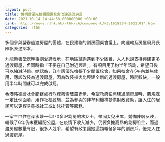 ```yaml
---
layout: post
title: 機構倡優先檢視閒置校舍改建過渡房屋
date: 2021-10-14 14:44:38.000000000 +08:00
link: https://news.rthk.hk/rthk/ch/component/k2/1615234-20211014.htm
categories: rthk
---
```


多個參與營辦過渡房屋的團體，在民建聯的劏房圓桌會議上，向運輸及房屋局局長陳帆表達訴求。

九龍樂善堂總幹事劉愛詩表示，在地區諮詢遇到不少困難，人人也說支持興建更多過渡房屋，但同時指「不要在自己附近興建」，有項目用了約半年諮詢，希望日後可以縮減時間。她認為，政府應優先檢視不少閒置校舍，如果校舍在5年內並無使用，應該改裝為過渡房屋，因為改裝校舍比興建全新的過渡房屋，時間較快，一般用半年時間就可以完成啟用。

香港路德會社會服務處行政總裁雷慧靈表示，希望政府在興建過渡房屋時，要規定一定比例面積，用作社福設施，並為參與的非牟利機構提供財政資助，讓入住的居民可以更容易尋找社工或幼兒托管等服務。

一家三口住在深水埗一個120多呎劏房的林女士，帶同女兒出席，她向陳帆反映，輪候了6年仍未獲編配公屋，在疫情下收入減少，仍要負擔高昂的劏房租金，而過渡房屋數量有限，很多人競爭，希望有政策讓她這類輪候多年的劏房戶，優先入住過渡房屋。
